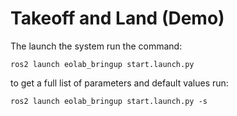 # Takeoff and Land (Demo)

The launch the system run the command:

```
ros2 launch eolab_bringup start.launch.py
```

to get a full list of parameters and default values run:

```
ros2 launch eolab_bringup start.launch.py -s
```
